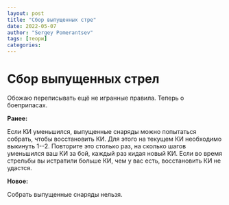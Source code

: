 ```yaml
---
layout: post
title: "Сбор выпущенных стре"
date: 2022-05-07
author: "Sergey Pomerantsev"
tags: [теори]
categories:
---
```


# Сбор выпущенных стрел

Обожаю переписывать ещё не игранные правила. Теперь о боеприпасах.

**Ранее:**

Если КИ уменьшился, выпущенные снаряды можно попытаться собрать, чтобы восстановить КИ. Для этого на текущем КИ необходимо выкинуть 1--2. Повторите это столько раз, на сколько шагов уменьшился ваш КИ за бой, каждый раз кидая новый КИ. Если во время стрельбы вы истратили больше КИ, чем у вас есть, восстановить КИ не удастся.

**Новое:**

Собрать выпущенные снаряды нельзя.
